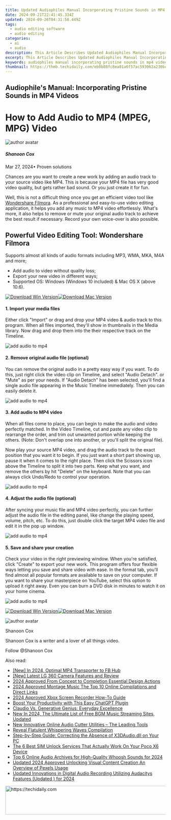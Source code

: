 ```yaml
---
title: Updated Audiophiles Manual Incorporating Pristine Sounds in MP4 Videos for 2024
date: 2024-09-21T22:41:45.334Z
updated: 2024-09-26T04:31:50.449Z
tags: 
  - audio editing software
  - audio editing
categories: 
  - ai
  - audio
description: This Article Describes Updated Audiophiles Manual Incorporating Pristine Sounds in MP4 Videos for 2024
excerpt: This Article Describes Updated Audiophiles Manual Incorporating Pristine Sounds in MP4 Videos for 2024
keywords: audiophiles manual incorporating pristine sounds in mp4 videos,mastering audiovisual updates incorporating sounds in avi 2023,sync your stories essential strategies for incorporating audio in android videography,tips for incorporating audio elements into updated mkv video files,audiophiles manual advanced methods for rectifying sound distortion in videos,audio palette for videos curating and fine tuning melodies in filmora,audiovisual transition incorporating a subtle decline into your soundscapes updated
thumbnail: https://thmb.techidaily.com/eb0b88fc8ea01a6f57ac593062a230bcd4f411a04c405e68f58f5857acd450ec.jpg
---
```


## Audiophile's Manual: Incorporating Pristine Sounds in MP4 Videos

# How to Add Audio to MP4 (MPEG, MPG) Video

![author avatar](https://images.wondershare.com/filmora/article-images/shannon-cox.jpg)

##### Shanoon Cox

 Mar 27, 2024• Proven solutions

Chances are you want to create a new work by adding an audio track to your source video like MP4\. This is because your MP4 file has very good video quality, but gets rather bad sound. Or you just create it for fun.

Well, this is not a difficult thing once you get an efficient video tool like [Wondershare Filmora](https://tools.techidaily.com/wondershare/filmora/download/). As a professional and easy-to-use video editing application, it helps you add any music to MP4 video effortlessly. What's more, it also helps to remove or mute your original audio track to achieve the best result if necessary. Record your own voice-over is also possible.

## Powerful Video Editing Tool: Wondershare Filmora

Supports almost all kinds of audio formats including MP3, WMA, MKA, M4A and more;

* Add audio to video without quality loss;
* Export your new video in different ways;
* Supported OS: Windows (Windows 10 included) & Mac OS X (above 10.6).

[![Download Win Version](https://images.wondershare.com/filmora/guide/download-btn-win.jpg)](https://tools.techidaily.com/wondershare/filmora/download/)[![Download Mac Version](https://images.wondershare.com/filmora/guide/download-btn-mac.jpg)](https://tools.techidaily.com/wondershare/filmora/download/)

#### 1\. Import your media files

Either click "Import" or drag and drop your MP4 video & audio track to this program. When all files imported, they'll show in thumbnails in the Media library. Now drag and drop them into the their respective track on the Timeline.

![add audio to mp4](https://images.wondershare.com/images/multimedia/video-editor/video-editor-interface.jpg "add audio to mp4")

#### 2\. Remove original audio file (optional)

You can remove the original audio in a pretty easy way if you want. To do this, just right click the video clip on Timeline, and select "Audio Detach". or "Mute" as per your needs. If "Audio Detach" has been selected, you'll find a single audio file appearing in the Music Timeline immediately. Then you can easily delete it.

![add audio to mp4](https://images.wondershare.com/images/multimedia/video-editor/video-editor-time-line.jpg "add audio to mp4")

#### 3\. Add audio to MP4 video

When all files come to place, you can begin to make the audio and video perfectly matched. In the Video Timeline, cut and paste any video clip to rearrange the order, and trim out unwanted portion while keeping the others. (Note: Don't overlap one into another, or you'll split the original file).

Now play your source MP4 video, and drag the audio track to the exact position that you want it to begin. If you just want a short part showing up, pause it when it comes to the right place. Then click the Scissors icon above the Timeline to split it into two parts. Keep what you want, and remove the others by hit "Delete" on the keyboard. Note that you can always click Undo/Redo to control your operation.

![add audio to mp4](https://images.wondershare.com/images/multimedia/video-editor/editing-files-2.jpg "add audio to mp4")

#### 4\. Adjust the audio file (optional)

After syncing your music file and MP4 video perfectly, you can further adjust the audio file in the editing panel, like change the playing speed, volume, pitch, etc. To do this, just double click the target MP4 video file and edit it in the pop up window.

![add audio to mp4](https://images.wondershare.com/topic/video-editing/edit-audio-speedup-fade-in-out.jpg "add audio to mp4")

#### 5\. Save and share your creation

Check your video in the right previewing window. When you're satisfied, click "Create" to export your new work. This program offers four flexible ways letting you save and share video with ease. In the format tab, you'll find almost all popular formats are available to save on your computer. If you want to share your masterpiece on YouTube, select this option to upload it right away. Even you can burn a DVD disk in minutes to watch it on your home cinema.

![add audio to mp4](https://images.wondershare.com/images/multimedia/video-editor/output.jpg "add audio to mp4")

[![Download Win Version](https://images.wondershare.com/filmora/guide/download-btn-win.jpg)](https://tools.techidaily.com/wondershare/filmora/download/)[![Download Mac Version](https://images.wondershare.com/filmora/guide/download-btn-mac.jpg)](https://tools.techidaily.com/wondershare/filmora/download/)

![author avatar](https://images.wondershare.com/filmora/article-images/shannon-cox.jpg)

Shanoon Cox

Shanoon Cox is a writer and a lover of all things video.

Follow @Shanoon Cox

<ins class="adsbygoogle"
      style="display:block"
      data-ad-client="ca-pub-7571918770474297"
      data-ad-slot="8358498916"
      data-ad-format="auto"
      data-full-width-responsive="true"></ins>

<span class="atpl-alsoreadstyle">Also read:</span>
<div><ul>
<li><a href="https://facebook-clips.techidaily.com/new-in-2024-optimal-mp4-transporter-to-fb-hub/"><u>[New] In 2024, Optimal MP4 Transporter to FB Hub</u></a></li>
<li><a href="https://some-tips.techidaily.com/new-latest-lg-360-camera-features-and-review/"><u>[New] Latest LG 360 Camera Features and Review</u></a></li>
<li><a href="https://article-helps.techidaily.com/2024-approved-from-concept-to-completion-essential-design-actions/"><u>2024 Approved From Concept to Completion Essential Design Actions</u></a></li>
<li><a href="https://sound-tweaking.techidaily.com/2024-approved-montage-music-the-top-10-online-compilations-and-direct-links/"><u>2024 Approved Montage Music The Top 10 Online Compilations and Direct Links</u></a></li>
<li><a href="https://digital-screen-recording.techidaily.com/2024-approved-xbox-screen-recorder-how-to-guide/"><u>2024 Approved Xbox Screen Recorder How-To Guide</u></a></li>
<li><a href="https://extra-information.techidaily.com/boost-your-productivity-with-this-easy-chatgpt-plugin/"><u>Boost Your Productivity with This Easy ChatGPT Plugin</u></a></li>
<li><a href="https://tech-revival.techidaily.com/claudio-vs-generative-genius-everyday-excellence/"><u>Claudio Vs. Generative Genius: Everyday Excellence</u></a></li>
<li><a href="https://sound-tweaking.techidaily.com/new-in-2024-the-ultimate-list-of-free-bgm-music-streaming-sites-updated/"><u>New In 2024, The Ultimate List of Free BGM Music Streaming Sites, Updated</u></a></li>
<li><a href="https://sound-tweaking.techidaily.com/new-innovative-online-audio-cutter-utilities-the-leading-tools/"><u>New Innovative Online Audio Cutter Utilities – The Leading Tools</u></a></li>
<li><a href="https://sound-tweaking.techidaily.com/reveal-flatulent-whispering-waves-compilation/"><u>Reveal Flatulent Whispering Waves Compilation</u></a></li>
<li><a href="https://tech-renaissance.techidaily.com/step-by-step-guide-correcting-the-absence-of-x3daudiodll-on-your-pc/"><u>Step-by-Step Guide: Correcting the Absence of X3DAudio.dll on Your PC</u></a></li>
<li><a href="https://sim-unlock.techidaily.com/the-6-best-sim-unlock-services-that-actually-work-on-your-poco-x6-device-by-drfone-android/"><u>The 6 Best SIM Unlock Services That Actually Work On Your Poco X6 Device</u></a></li>
<li><a href="https://sound-tweaking.techidaily.com/top-6-online-audio-archives-for-high-quality-whoosh-sounds-for-2024/"><u>Top 6 Online Audio Archives for High-Quality Whoosh Sounds for 2024</u></a></li>
<li><a href="https://sound-tweaking.techidaily.com/updated-2024-approved-unlocking-visual-content-creation-an-overview-of-pexels-usage/"><u>Updated 2024 Approved Unlocking Visual Content Creation An Overview of Pexels Usage</u></a></li>
<li><a href="https://sound-tweaking.techidaily.com/updated-innovations-in-digital-audio-recording-utilizing-audacitys-features-updated-for-2024/"><u>Updated Innovations in Digital Audio Recording Utilizing Audacitys Features (Updated ) for 2024</u></a></li>
</ul></div>

<!-- affiliate ads begin -->
<a href="https://wigfever.sjv.io/c/5597632/2014851/22899" target="_top" id="2014851">
  <img src="//a.impactradius-go.com/display-ad/22899-2014851" border="0" alt="https://techidaily.com" width="728" height="90"/>
</a>
<img height="0" width="0" src="https://wigfever.sjv.io/i/5597632/2014851/22899" style="position:absolute;visibility:hidden;" border="0" />
<!-- affiliate ads end -->

